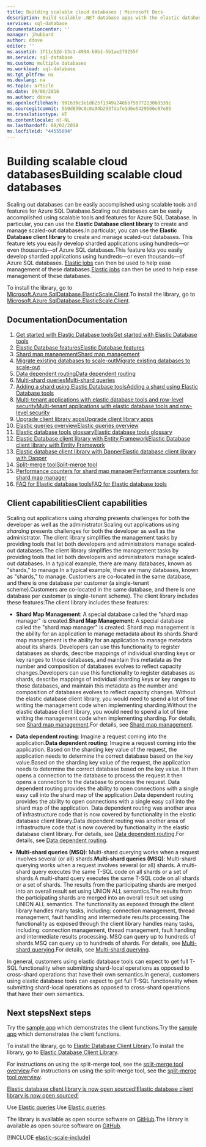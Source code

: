 ```yaml
---
title: Building scalable cloud databases | Microsoft Docs
description: Build scalable .NET database apps with the elastic database client library
services: sql-database
documentationcenter: ''
manager: jhubbard
author: ddove
editor: ''
ms.assetid: 1f11c52d-13c1-4994-b9b1-5b1ae2f9255f
ms.service: sql-database
ms.custom: multiple databases
ms.workload: sql-database
ms.tgt_pltfrm: na
ms.devlang: na
ms.topic: article
ms.date: 09/06/2016
ms.author: ddove
ms.openlocfilehash: 901630c3e1db25f1349a246bbf58772130bd539c
ms.sourcegitcommit: 5b9d839c0c0a94b293fdafe1d6e5429506c07e05
ms.translationtype: HT
ms.contentlocale: nl-NL
ms.lasthandoff: 08/02/2018
ms.locfileid: "44555694"
---
```

# <a name="building-scalable-cloud-databases"></a><span data-ttu-id="92747-103">Building scalable cloud databases</span><span class="sxs-lookup"><span data-stu-id="92747-103">Building scalable cloud databases</span></span>
<span data-ttu-id="92747-104">Scaling out databases can be easily accomplished using scalable tools and features for Azure SQL Database.</span><span class="sxs-lookup"><span data-stu-id="92747-104">Scaling out databases can be easily accomplished using scalable tools and features for Azure SQL Database.</span></span> <span data-ttu-id="92747-105">In particular, you can use the **Elastic Database client library** to create and manage scaled-out databases.</span><span class="sxs-lookup"><span data-stu-id="92747-105">In particular, you can use the **Elastic Database client library** to create and manage scaled-out databases.</span></span> <span data-ttu-id="92747-106">This feature lets you easily develop sharded applications using hundreds—or even thousands—of Azure SQL databases.</span><span class="sxs-lookup"><span data-stu-id="92747-106">This feature lets you easily develop sharded applications using hundreds—or even thousands—of Azure SQL databases.</span></span> <span data-ttu-id="92747-107">[Elastic jobs](sql-database-elastic-jobs-powershell.md) can then be used to help ease management of these databases.</span><span class="sxs-lookup"><span data-stu-id="92747-107">[Elastic jobs](sql-database-elastic-jobs-powershell.md) can then be used to help ease management of these databases.</span></span>

<span data-ttu-id="92747-108">To install the library, go to [Microsoft.Azure.SqlDatabase.ElasticScale.Client](https://www.nuget.org/packages/Microsoft.Azure.SqlDatabase.ElasticScale.Client/).</span><span class="sxs-lookup"><span data-stu-id="92747-108">To install the library, go to [Microsoft.Azure.SqlDatabase.ElasticScale.Client](https://www.nuget.org/packages/Microsoft.Azure.SqlDatabase.ElasticScale.Client/).</span></span> 

## <a name="documentation"></a><span data-ttu-id="92747-109">Documentation</span><span class="sxs-lookup"><span data-stu-id="92747-109">Documentation</span></span>
1. [<span data-ttu-id="92747-110">Get started with Elastic Database tools</span><span class="sxs-lookup"><span data-stu-id="92747-110">Get started with Elastic Database tools</span></span>](sql-database-elastic-scale-get-started.md)
2. [<span data-ttu-id="92747-111">Elastic Database features</span><span class="sxs-lookup"><span data-stu-id="92747-111">Elastic Database features</span></span>](sql-database-elastic-scale-introduction.md)
3. [<span data-ttu-id="92747-112">Shard map management</span><span class="sxs-lookup"><span data-stu-id="92747-112">Shard map management</span></span>](sql-database-elastic-scale-shard-map-management.md)
4. [<span data-ttu-id="92747-113">Migrate existing databases to scale-out</span><span class="sxs-lookup"><span data-stu-id="92747-113">Migrate existing databases to scale-out</span></span>](sql-database-elastic-convert-to-use-elastic-tools.md)
5. [<span data-ttu-id="92747-114">Data dependent routing</span><span class="sxs-lookup"><span data-stu-id="92747-114">Data dependent routing</span></span>](sql-database-elastic-scale-data-dependent-routing.md)
6. [<span data-ttu-id="92747-115">Multi-shard queries</span><span class="sxs-lookup"><span data-stu-id="92747-115">Multi-shard queries</span></span>](sql-database-elastic-scale-multishard-querying.md)
7. [<span data-ttu-id="92747-116">Adding a shard using Elastic Database tools</span><span class="sxs-lookup"><span data-stu-id="92747-116">Adding a shard using Elastic Database tools</span></span>](sql-database-elastic-scale-add-a-shard.md)
8. [<span data-ttu-id="92747-117">Multi-tenant applications with elastic database tools and row-level security</span><span class="sxs-lookup"><span data-stu-id="92747-117">Multi-tenant applications with elastic database tools and row-level security</span></span>](sql-database-elastic-tools-multi-tenant-row-level-security.md)
9. [<span data-ttu-id="92747-118">Upgrade client library apps</span><span class="sxs-lookup"><span data-stu-id="92747-118">Upgrade client library apps</span></span>](sql-database-elastic-scale-upgrade-client-library.md) 
10. [<span data-ttu-id="92747-119">Elastic queries overview</span><span class="sxs-lookup"><span data-stu-id="92747-119">Elastic queries overview</span></span>](sql-database-elastic-query-overview.md)
11. [<span data-ttu-id="92747-120">Elastic database tools glossary</span><span class="sxs-lookup"><span data-stu-id="92747-120">Elastic database tools glossary</span></span>](sql-database-elastic-scale-glossary.md)
12. [<span data-ttu-id="92747-121">Elastic Database client library with Entity Framework</span><span class="sxs-lookup"><span data-stu-id="92747-121">Elastic Database client library with Entity Framework</span></span>](sql-database-elastic-scale-use-entity-framework-applications-visual-studio.md)
13. [<span data-ttu-id="92747-122">Elastic database client library with Dapper</span><span class="sxs-lookup"><span data-stu-id="92747-122">Elastic database client library with Dapper</span></span>](sql-database-elastic-scale-working-with-dapper.md)
14. [<span data-ttu-id="92747-123">Split-merge tool</span><span class="sxs-lookup"><span data-stu-id="92747-123">Split-merge tool</span></span>](sql-database-elastic-scale-overview-split-and-merge.md)
15. [<span data-ttu-id="92747-124">Performance counters for shard map manager</span><span class="sxs-lookup"><span data-stu-id="92747-124">Performance counters for shard map manager</span></span>](sql-database-elastic-database-client-library.md) 
16. [<span data-ttu-id="92747-125">FAQ for Elastic database tools</span><span class="sxs-lookup"><span data-stu-id="92747-125">FAQ for Elastic database tools</span></span>](sql-database-elastic-scale-faq.md)

## <a name="client-capabilities"></a><span data-ttu-id="92747-126">Client capabilities</span><span class="sxs-lookup"><span data-stu-id="92747-126">Client capabilities</span></span>
<span data-ttu-id="92747-127">Scaling out applications using *sharding* presents challenges for both the developer as well as the administrator.</span><span class="sxs-lookup"><span data-stu-id="92747-127">Scaling out applications using *sharding* presents challenges for both the developer as well as the administrator.</span></span> <span data-ttu-id="92747-128">The client library simplifies the management tasks by providing tools that let both developers and administrators manage scaled-out databases.</span><span class="sxs-lookup"><span data-stu-id="92747-128">The client library simplifies the management tasks by providing tools that let both developers and administrators manage scaled-out databases.</span></span> <span data-ttu-id="92747-129">In a typical example, there are many databases, known as "shards," to manage.</span><span class="sxs-lookup"><span data-stu-id="92747-129">In a typical example, there are many databases, known as "shards," to manage.</span></span> <span data-ttu-id="92747-130">Customers are co-located in the same database, and there is one database per customer (a single-tenant scheme).</span><span class="sxs-lookup"><span data-stu-id="92747-130">Customers are co-located in the same database, and there is one database per customer (a single-tenant scheme).</span></span> <span data-ttu-id="92747-131">The client library includes these features:</span><span class="sxs-lookup"><span data-stu-id="92747-131">The client library includes these features:</span></span>

- <span data-ttu-id="92747-132">**Shard Map Management**: A special database called the "shard map manager" is created.</span><span class="sxs-lookup"><span data-stu-id="92747-132">**Shard Map Management**: A special database called the "shard map manager" is created.</span></span> <span data-ttu-id="92747-133">Shard map management is the ability for an application to manage metadata about its shards.</span><span class="sxs-lookup"><span data-stu-id="92747-133">Shard map management is the ability for an application to manage metadata about its shards.</span></span> <span data-ttu-id="92747-134">Developers can use this functionality to register databases as shards, describe mappings of individual sharding keys or key ranges to those databases, and maintain this metadata as the number and composition of databases evolves to reflect capacity changes.</span><span class="sxs-lookup"><span data-stu-id="92747-134">Developers can use this functionality to register databases as shards, describe mappings of individual sharding keys or key ranges to those databases, and maintain this metadata as the number and composition of databases evolves to reflect capacity changes.</span></span> <span data-ttu-id="92747-135">Without the elastic database client library, you would need to spend a lot of time writing the management code when implementing sharding.</span><span class="sxs-lookup"><span data-stu-id="92747-135">Without the elastic database client library, you would need to spend a lot of time writing the management code when implementing sharding.</span></span> <span data-ttu-id="92747-136">For details, see [Shard map management](sql-database-elastic-scale-shard-map-management.md).</span><span class="sxs-lookup"><span data-stu-id="92747-136">For details, see [Shard map management](sql-database-elastic-scale-shard-map-management.md).</span></span>

- <span data-ttu-id="92747-137">**Data dependent routing**: Imagine a request coming into the application.</span><span class="sxs-lookup"><span data-stu-id="92747-137">**Data dependent routing**: Imagine a request coming into the application.</span></span> <span data-ttu-id="92747-138">Based on the sharding key value of the request, the application needs to determine the correct database based on the key value.</span><span class="sxs-lookup"><span data-stu-id="92747-138">Based on the sharding key value of the request, the application needs to determine the correct database based on the key value.</span></span> <span data-ttu-id="92747-139">It then opens a connection to the database to process the request.</span><span class="sxs-lookup"><span data-stu-id="92747-139">It then opens a connection to the database to process the request.</span></span> <span data-ttu-id="92747-140">Data dependent routing provides the ability to open connections with a single easy call into the shard map of the application.</span><span class="sxs-lookup"><span data-stu-id="92747-140">Data dependent routing provides the ability to open connections with a single easy call into the shard map of the application.</span></span> <span data-ttu-id="92747-141">Data dependent routing was another area of infrastructure code that is now covered by functionality in the elastic database client library.</span><span class="sxs-lookup"><span data-stu-id="92747-141">Data dependent routing was another area of infrastructure code that is now covered by functionality in the elastic database client library.</span></span> <span data-ttu-id="92747-142">For details, see [Data dependent routing](sql-database-elastic-scale-data-dependent-routing.md).</span><span class="sxs-lookup"><span data-stu-id="92747-142">For details, see [Data dependent routing](sql-database-elastic-scale-data-dependent-routing.md).</span></span>
- <span data-ttu-id="92747-143">**Multi-shard queries (MSQ)**: Multi-shard querying works when a request involves several (or all) shards.</span><span class="sxs-lookup"><span data-stu-id="92747-143">**Multi-shard queries (MSQ)**: Multi-shard querying works when a request involves several (or all) shards.</span></span> <span data-ttu-id="92747-144">A multi-shard query executes the same T-SQL code on all shards or a set of shards.</span><span class="sxs-lookup"><span data-stu-id="92747-144">A multi-shard query executes the same T-SQL code on all shards or a set of shards.</span></span> <span data-ttu-id="92747-145">The results from the participating shards are merged into an overall result set using UNION ALL semantics.</span><span class="sxs-lookup"><span data-stu-id="92747-145">The results from the participating shards are merged into an overall result set using UNION ALL semantics.</span></span> <span data-ttu-id="92747-146">The functionality as exposed through the client library handles many tasks, including: connection management, thread management, fault handling and intermediate results processing.</span><span class="sxs-lookup"><span data-stu-id="92747-146">The functionality as exposed through the client library handles many tasks, including: connection management, thread management, fault handling and intermediate results processing.</span></span> <span data-ttu-id="92747-147">MSQ can query up to hundreds of shards.</span><span class="sxs-lookup"><span data-stu-id="92747-147">MSQ can query up to hundreds of shards.</span></span> <span data-ttu-id="92747-148">For details, see [Multi-shard querying](sql-database-elastic-scale-multishard-querying.md).</span><span class="sxs-lookup"><span data-stu-id="92747-148">For details, see [Multi-shard querying](sql-database-elastic-scale-multishard-querying.md).</span></span>

<span data-ttu-id="92747-149">In general, customers using elastic database tools can expect to get full T-SQL functionality when submitting shard-local operations as opposed to cross-shard operations that have their own semantics.</span><span class="sxs-lookup"><span data-stu-id="92747-149">In general, customers using elastic database tools can expect to get full T-SQL functionality when submitting shard-local operations as opposed to cross-shard operations that have their own semantics.</span></span>

## <a name="next-steps"></a><span data-ttu-id="92747-150">Next steps</span><span class="sxs-lookup"><span data-stu-id="92747-150">Next steps</span></span>
<span data-ttu-id="92747-151">Try the [sample app](sql-database-elastic-scale-get-started.md) which demonstrates the client functions.</span><span class="sxs-lookup"><span data-stu-id="92747-151">Try the [sample app](sql-database-elastic-scale-get-started.md) which demonstrates the client functions.</span></span> 

<span data-ttu-id="92747-152">To install the library, go to [Elastic Database Client Library](http://www.nuget.org/packages/Microsoft.Azure.SqlDatabase.ElasticScale.Client/).</span><span class="sxs-lookup"><span data-stu-id="92747-152">To install the library, go to [Elastic Database Client Library](http://www.nuget.org/packages/Microsoft.Azure.SqlDatabase.ElasticScale.Client/).</span></span>

<span data-ttu-id="92747-153">For instructions on using the split-merge tool, see the [split-merge tool overview](sql-database-elastic-scale-overview-split-and-merge.md).</span><span class="sxs-lookup"><span data-stu-id="92747-153">For instructions on using the split-merge tool, see the [split-merge tool overview](sql-database-elastic-scale-overview-split-and-merge.md).</span></span>

[<span data-ttu-id="92747-154">Elastic database client library is now open sourced!</span><span class="sxs-lookup"><span data-stu-id="92747-154">Elastic database client library is now open sourced!</span></span>](https://azure.microsoft.com/blog/elastic-database-client-library-is-now-open-sourced/)

<span data-ttu-id="92747-155">Use [Elastic queries](sql-database-elastic-query-overview.md).</span><span class="sxs-lookup"><span data-stu-id="92747-155">Use [Elastic queries](sql-database-elastic-query-overview.md).</span></span>

<span data-ttu-id="92747-156">The library is available as open source software on [GitHub](https://github.com/Azure/elastic-db-tools).</span><span class="sxs-lookup"><span data-stu-id="92747-156">The library is available as open source software on [GitHub](https://github.com/Azure/elastic-db-tools).</span></span> 

[!INCLUDE [elastic-scale-include](../../includes/elastic-scale-include.md)]

<!--Anchors-->
<!--Image references-->
[1]:./media/sql-database-elastic-database-client-library/glossary.png

